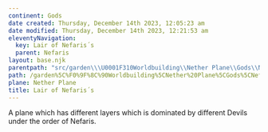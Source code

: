 ```yaml
---
continent: Gods
date created: Thursday, December 14th 2023, 12:05:23 am
date modified: Thursday, December 14th 2023, 12:21:53 am
eleventyNavigation:
  key: Lair of Nefaris´s
  parent: Nefaris
layout: base.njk
parentpath: "src/garden\\\U0001F310Worldbuilding\\Nether Plane\\Gods\\Nefaris/Nefaris.md"
path: /garden%5C%F0%9F%8C%90Worldbuilding%5CNether%20Plane%5CGods%5CNefaris/Lair%20of%20Nefaris%C2%B4s/
plane: Nether Plane
title: Lair of Nefaris´s
---
```


A plane which has different layers which is dominated by different Devils under the order of Nefaris.